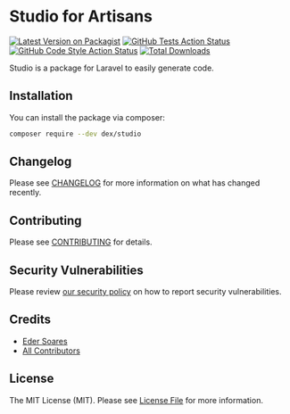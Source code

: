 # Studio for Artisans

[![Latest Version on Packagist](https://img.shields.io/packagist/v/dex/studio.svg?style=flat-square)](https://packagist.org/packages/dex/studio)
[![GitHub Tests Action Status](https://img.shields.io/github/actions/workflow/status/dex/studio/run-tests.yml?branch=main&label=tests&style=flat-square)](https://github.com/dex/studio/actions?query=workflow%3Arun-tests+branch%3Amain)
[![GitHub Code Style Action Status](https://img.shields.io/github/actions/workflow/status/dex/studio/fix-php-code-style-issues.yml?branch=main&label=code%20style&style=flat-square)](https://github.com/dex/studio/actions?query=workflow%3A"Fix+PHP+code+style+issues"+branch%3Amain)
[![Total Downloads](https://img.shields.io/packagist/dt/dex/studio.svg?style=flat-square)](https://packagist.org/packages/dex/studio)

Studio is a package for Laravel to easily generate code.

## Installation

You can install the package via composer:

```bash
composer require --dev dex/studio
```

## Changelog

Please see [CHANGELOG](CHANGELOG.md) for more information on what has changed recently.

## Contributing

Please see [CONTRIBUTING](CONTRIBUTING.md) for details.

## Security Vulnerabilities

Please review [our security policy](../../security/policy) on how to report security vulnerabilities.

## Credits

- [Eder Soares](https://github.com/edersoares)
- [All Contributors](../../contributors)

## License

The MIT License (MIT). Please see [License File](LICENSE.md) for more information.
